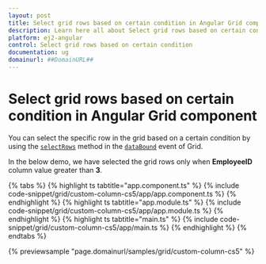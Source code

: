 ```yaml
---
layout: post
title: Select grid rows based on certain condition in Angular Grid component | Syncfusion
description: Learn here all about Select grid rows based on certain condition in Syncfusion Angular Grid component of Syncfusion Essential JS 2 and more.
platform: ej2-angular
control: Select grid rows based on certain condition 
documentation: ug
domainurl: ##DomainURL##
---
```


# Select grid rows based on certain condition in Angular Grid component

You can select the specific row in the grid based on a certain condition by using the [`selectRows`](https://ej2.syncfusion.com/angular/documentation/api/grid/#selectrows) method in the [`dataBound`](https://ej2.syncfusion.com/angular/documentation/api/grid/#databound) event of Grid.

In the below demo, we have selected the grid rows only when **EmployeeID** column value greater than **3**.

{% tabs %}
{% highlight ts tabtitle="app.component.ts" %}
{% include code-snippet/grid/custom-column-cs5/app/app.component.ts %}
{% endhighlight %}
{% highlight ts tabtitle="app.module.ts" %}
{% include code-snippet/grid/custom-column-cs5/app/app.module.ts %}
{% endhighlight %}
{% highlight ts tabtitle="main.ts" %}
{% include code-snippet/grid/custom-column-cs5/app/main.ts %}
{% endhighlight %}
{% endtabs %}
  
{% previewsample "page.domainurl/samples/grid/custom-column-cs5" %}